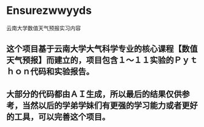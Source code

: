 # Ensurezwwyyds        
云南大学数值天气预报实习内容

## 这个项目基于云南大学大气科学专业的核心课程【数值天气预报】而建立的，项目包含１～１１实验的Ｐｙｔｈｏｎ代码和实验报告。

## 大部分的代码都由ＡＩ生成，所以最后的结果仅供参考，当然以后的学弟学妹们有更强的学习能力或者更好的工具，可以完善这个项目。
